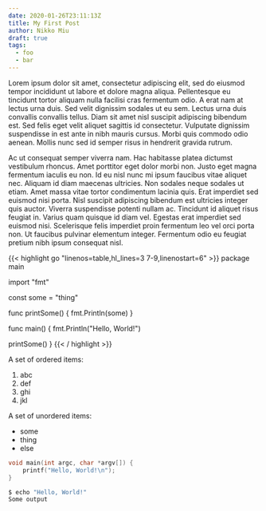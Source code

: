 ```yaml
---
date: 2020-01-26T23:11:13Z
title: My First Post
author: Nikko Miu
draft: true
tags:
  - foo
  - bar
---
```


Lorem ipsum dolor sit amet, consectetur adipiscing elit, sed do eiusmod tempor
incididunt ut labore et dolore magna aliqua. Pellentesque eu tincidunt tortor
aliquam nulla facilisi cras fermentum odio. A erat nam at lectus urna duis.
Sed velit dignissim sodales ut eu sem. Lectus urna duis convallis convallis
tellus. Diam sit amet nisl suscipit adipiscing bibendum est. Sed felis eget
velit aliquet sagittis id consectetur. Vulputate dignissim suspendisse in est
ante in nibh mauris cursus. Morbi quis commodo odio aenean. Mollis nunc sed id
semper risus in hendrerit gravida rutrum.

<!--more-->

Ac ut consequat semper viverra nam. Hac habitasse platea dictumst vestibulum
rhoncus. Amet porttitor eget dolor morbi non. Justo eget magna fermentum
iaculis eu non. Id eu nisl nunc mi ipsum faucibus vitae aliquet nec. Aliquam
id diam maecenas ultricies. Non sodales neque sodales ut etiam. Amet massa
vitae tortor condimentum lacinia quis. Erat imperdiet sed euismod nisi porta.
Nisl suscipit adipiscing bibendum est ultricies integer quis auctor. Viverra
suspendisse potenti nullam ac. Tincidunt id aliquet risus feugiat in. Varius
quam quisque id diam vel. Egestas erat imperdiet sed euismod nisi. Scelerisque
felis imperdiet proin fermentum leo vel orci porta non. Ut faucibus pulvinar
elementum integer. Fermentum odio eu feugiat pretium nibh ipsum consequat nisl.

{{< highlight go "linenos=table,hl_lines=3 7-9,linenostart=6" >}}
package main

import "fmt"

const some = "thing"

func printSome() {
fmt.Println(some)
}

func main() {
fmt.Println("Hello, World!")

printSome()
}
{{< / highlight >}}

A set of ordered items:

1. abc
2. def
3. ghi
4. jkl

A set of unordered items:

- some
- thing
- else

```c
void main(int argc, char *argv[]) {
    printf("Hello, World!\n");
}
```

```bash
$ echo "Hello, World!"
Some output
```

